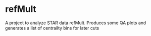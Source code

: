 refMult
====


A project to analyze STAR data refMult. Produces some QA plots and generates a list of centrailty bins for later cuts
